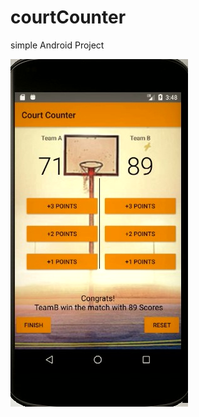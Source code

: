 # courtCounter
simple Android Project

![basketball counter game iamge](https://github.com/KayseMca/courtCounter/blob/master/Screenshot%20(55)_LI.jpg)
